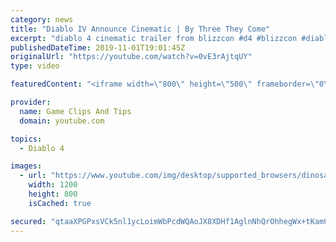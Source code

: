 ```yaml
---
category: news
title: "Diablo IV Announce Cinematic | By Three They Come"
excerpt: "diablo 4 cinematic trailer from blizzcon #d4 #blizzcon #diablo."
publishedDateTime: 2019-11-01T19:01:45Z
originalUrl: "https://youtube.com/watch?v=0vE3rAjtqUY"
type: video

featuredContent: "<iframe width=\"800\" height=\"500\" frameborder=\"0\" src=\"https://www.youtube.com/embed/0vE3rAjtqUY\" allow=\"accelerometer; autoplay; encrypted-media; gyroscope; picture-in-picture\" allowfullscreen></iframe>"

provider:
  name: Game Clips And Tips
  domain: youtube.com

topics:
  - Diablo 4

images:
  - url: "https://www.youtube.com/img/desktop/supported_browsers/dinosaur.png"
    width: 1200
    height: 800
    isCached: true

secured: "qtaaXPGPxsVCk5nl1ycLoimWbPcdWQAoJX8XDHf1AglnNhQrOhhegWx+tKam0e3Iw7BZ/7iUVztN3TZ0iXS1U5t4SCS7H/iZs3qNn0BBhqcZq4c8RmVIVGLjtwRMUbM3vXy8CTFx1mMOdEoKm3Ks918JRrwh9jsbxKiFOMX9binkfBYGelyD+6wyFcKd1vht8BtH91jHP8GXYGjZ3mSE/yRn+xoImNv89JiUlXIudULjk7EZ2gBtTajovyWUonubDddmft1+f63eSo9Tw5zLtB8oDMKJcETbY9S/8tT1ri8PwRfXRv8pglCC2iDgKc9jxwhkYFDToMdyfDDyNvrDm5TuI0NEUPIzXm+f5ZuuU5N8uLjdbCpwL3ULg5SVycOttkSW2sH7BPv0Tl79hCqCyQ==;F1A/YuIB3yzQ+AziUyKdHQ=="
---
```


